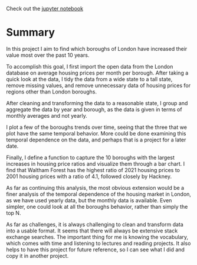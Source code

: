 Check out the [jupyter notebook](https://github.com/jcummingsutk/london_housing/blob/master/london_housing.ipynb)

# Summary

In this project I aim to find which boroughs of London have increased their value most over the past 10 years.

To accomplish this goal, I first import the open data from the London database on average housing prices per month per borough. After taking a quick look at the data, I tidy the data from a wide state to a tall state, remove missing values, and remove unnecessary data of housing prices for regions other than London boroughs.

After cleaning and transforming the data to a reasonable state, I group and aggregate the data by year and borough, as the data is given in terms of monthly averages and not yearly.

I plot a few of the boroughs trends over time, seeing that the three that we plot have the same temporal behavior. More could be done examining this temporal dependence on the data, and perhaps that is a project for a later date.

Finally, I define a function to capture the 10 boroughs with the largest increases in housing price ratios and visualize them through a bar chart. I find that Waltham Forest has the highest ratio of 2021 housing prices to 2001 housing prices with a ratio of 4.1, followed closely by Hackney.

As far as continuing this analysis, the most obvious extension would be a finer analysis of the temporal dependence of the housing market in London, as we have used yearly data, but the monthly data is available. Even simpler, one could look at all the boroughs behavior, rather than simply the top N.

As far as challenges, it is always challenging to clean and transform data into a usable format. It seems that there will always be extensive stack exchange searches. The important thing for me is knowing the vocabulary, which comes with time and listening to lectures and reading projects. It also helps to have this project for future reference, so I can see what I did and copy it in another project.
